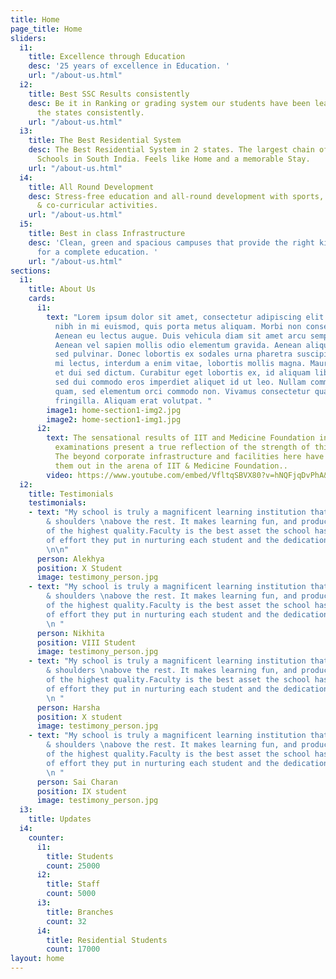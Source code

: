 ```yaml
---
title: Home
page_title: Home
sliders:
  i1:
    title: Excellence through Education
    desc: '25 years of excellence in Education. '
    url: "/about-us.html"
  i2:
    title: Best SSC Results consistently
    desc: Be it in Ranking or grading system our students have been leading in both
      the states consistently.
    url: "/about-us.html"
  i3:
    title: The Best Residential System
    desc: The Best Residential System in 2 states. The largest chain of Residential
      Schools in South India. Feels like Home and a memorable Stay.
    url: "/about-us.html"
  i4:
    title: All Round Development
    desc: Stress-free education and all-round development with sports, games, extra
      & co-curricular activities.
    url: "/about-us.html"
  i5:
    title: Best in class Infrastructure
    desc: 'Clean, green and spacious campuses that provide the right kind of environment
      for a complete education. '
    url: "/about-us.html"
sections:
  i1:
    title: About Us
    cards:
      i1:
        text: "Lorem ipsum dolor sit amet, consectetur adipiscing elit. Sed sollicitudin
          nibh in mi euismod, quis porta metus aliquam. Morbi non consectetur metus.
          Aenean eu lectus augue. Duis vehicula diam sit amet arcu semper commodo.
          Aenean vel sapien mollis odio elementum gravida. Aenean aliquam auctor nisl
          sed pulvinar. Donec lobortis ex sodales urna pharetra suscipit.\n\nVivamus
          mi lectus, interdum a enim vitae, lobortis mollis magna. Mauris facilisis
          et dui sed dictum. Curabitur eget lobortis ex, id aliquam libero. Vivamus
          sed dui commodo eros imperdiet aliquet id ut leo. Nullam commodo feugiat
          quam, sed elementum orci commodo non. Vivamus consectetur quam a iaculis
          fringilla. Aliquam erat volutpat. "
        image1: home-section1-img2.jpg
        image2: home-section1-img1.jpg
      i2:
        text: The sensational results of IIT and Medicine Foundation in various entrance
          examinations present a true reflection of the strength of this foundation.
          The beyond corporate infrastructure and facilities here have helped in singling
          them out in the arena of IIT & Medicine Foundation..
        video: https://www.youtube.com/embed/VfltqSBVX80?v=hNQFjqDvPhA&list=PLx-qGAzjv13c00FYZMLAJm65WjsT3ZmDR
  i2:
    title: Testimonials
    testimonials:
    - text: "My school is truly a magnificent learning institution that stands head
        & shoulders \nabove the rest. It makes learning fun, and produces students
        of the highest quality.Faculty is the best asset the school has got, the amount
        of effort they put in nurturing each student and the dedication, is priceless.
        \n\n"
      person: Alekhya
      position: X Student
      image: testimony_person.jpg
    - text: "My school is truly a magnificent learning institution that stands head
        & shoulders \nabove the rest. It makes learning fun, and produces students
        of the highest quality.Faculty is the best asset the school has got, the amount
        of effort they put in nurturing each student and the dedication, is priceless.
        \n "
      person: Nikhita
      position: VIII Student
      image: testimony_person.jpg
    - text: "My school is truly a magnificent learning institution that stands head
        & shoulders \nabove the rest. It makes learning fun, and produces students
        of the highest quality.Faculty is the best asset the school has got, the amount
        of effort they put in nurturing each student and the dedication, is priceless.
        \n "
      person: Harsha
      position: X student
      image: testimony_person.jpg
    - text: "My school is truly a magnificent learning institution that stands head
        & shoulders \nabove the rest. It makes learning fun, and produces students
        of the highest quality.Faculty is the best asset the school has got, the amount
        of effort they put in nurturing each student and the dedication, is priceless.
        \n "
      person: Sai Charan
      position: IX student
      image: testimony_person.jpg
  i3:
    title: Updates
  i4:
    counter:
      i1:
        title: Students
        count: 25000
      i2:
        title: Staff
        count: 5000
      i3:
        title: Branches
        count: 32
      i4:
        title: Residential Students
        count: 17000
layout: home
---
```


